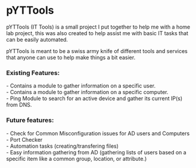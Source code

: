 <h1>pYTTools</h1>
pYTTools (IT Tools) is a small project I put together to help me with a home lab project, this was also created to help assist me with basic IT tasks that can be easily automated.<br>

pYTTools is meant to be a swiss army knife of different tools and services that anyone can use to help make things a bit easier.

<h3>Existing Features:</h3>
- Contains a module to gather information on a specific user.<br>
- Contains a module to gather information on a specific computer.<br>
- Ping Module to search for an active device and gather its current IP(s) from DNS.<br>


<h3>Future features:</h3>
- Check for Common Misconfiguration issues for AD users and Computers<br>
- Port Checker<br>
- Automation tasks (creating/transfering files)<br>
- Easy information gathering from AD (gathering lists of users based on a specific item like a common group, location, or attribute.)<br>
